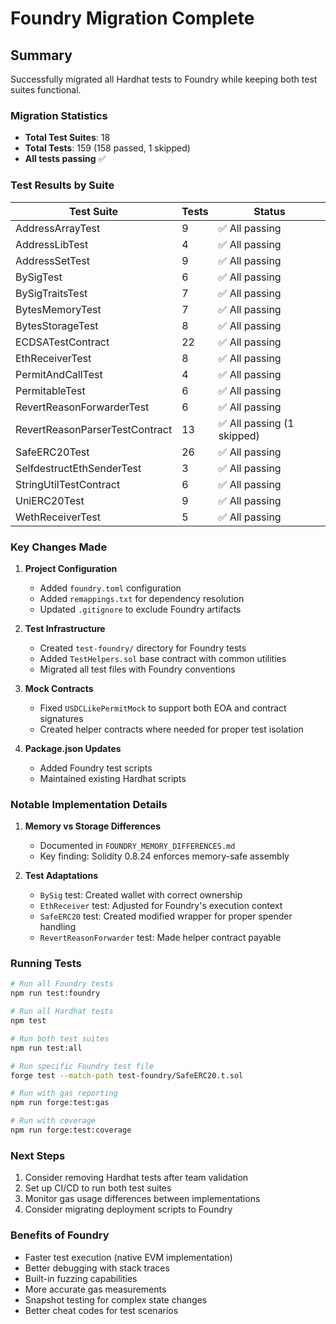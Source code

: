 # Foundry Migration Complete

## Summary

Successfully migrated all Hardhat tests to Foundry while keeping both test suites functional.

### Migration Statistics

- **Total Test Suites**: 18
- **Total Tests**: 159 (158 passed, 1 skipped)
- **All tests passing** ✅

### Test Results by Suite

| Test Suite | Tests | Status |
|------------|-------|--------|
| AddressArrayTest | 9 | ✅ All passing |
| AddressLibTest | 4 | ✅ All passing |
| AddressSetTest | 9 | ✅ All passing |
| BySigTest | 6 | ✅ All passing |
| BySigTraitsTest | 7 | ✅ All passing |
| BytesMemoryTest | 7 | ✅ All passing |
| BytesStorageTest | 8 | ✅ All passing |
| ECDSATestContract | 22 | ✅ All passing |
| EthReceiverTest | 8 | ✅ All passing |
| PermitAndCallTest | 4 | ✅ All passing |
| PermitableTest | 6 | ✅ All passing |
| RevertReasonForwarderTest | 6 | ✅ All passing |
| RevertReasonParserTestContract | 13 | ✅ All passing (1 skipped) |
| SafeERC20Test | 26 | ✅ All passing |
| SelfdestructEthSenderTest | 3 | ✅ All passing |
| StringUtilTestContract | 6 | ✅ All passing |
| UniERC20Test | 9 | ✅ All passing |
| WethReceiverTest | 5 | ✅ All passing |

### Key Changes Made

1. **Project Configuration**
   - Added `foundry.toml` configuration
   - Added `remappings.txt` for dependency resolution
   - Updated `.gitignore` to exclude Foundry artifacts

2. **Test Infrastructure**
   - Created `test-foundry/` directory for Foundry tests
   - Added `TestHelpers.sol` base contract with common utilities
   - Migrated all test files with Foundry conventions

3. **Mock Contracts**
   - Fixed `USDCLikePermitMock` to support both EOA and contract signatures
   - Created helper contracts where needed for proper test isolation

4. **Package.json Updates**
   - Added Foundry test scripts
   - Maintained existing Hardhat scripts

### Notable Implementation Details

1. **Memory vs Storage Differences**
   - Documented in `FOUNDRY_MEMORY_DIFFERENCES.md`
   - Key finding: Solidity 0.8.24 enforces memory-safe assembly

2. **Test Adaptations**
   - `BySig` test: Created wallet with correct ownership
   - `EthReceiver` test: Adjusted for Foundry's execution context
   - `SafeERC20` test: Created modified wrapper for proper spender handling
   - `RevertReasonForwarder` test: Made helper contract payable

### Running Tests

```bash
# Run all Foundry tests
npm run test:foundry

# Run all Hardhat tests
npm test

# Run both test suites
npm run test:all

# Run specific Foundry test file
forge test --match-path test-foundry/SafeERC20.t.sol

# Run with gas reporting
npm run forge:test:gas

# Run with coverage
npm run forge:test:coverage
```

### Next Steps

1. Consider removing Hardhat tests after team validation
2. Set up CI/CD to run both test suites
3. Monitor gas usage differences between implementations
4. Consider migrating deployment scripts to Foundry

### Benefits of Foundry

- Faster test execution (native EVM implementation)
- Better debugging with stack traces
- Built-in fuzzing capabilities
- More accurate gas measurements
- Snapshot testing for complex state changes
- Better cheat codes for test scenarios
